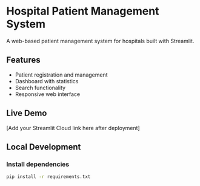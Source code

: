 # Hospital Patient Management System

A web-based patient management system for hospitals built with Streamlit.

## Features
- Patient registration and management
- Dashboard with statistics
- Search functionality
- Responsive web interface

## Live Demo
[Add your Streamlit Cloud link here after deployment]

## Local Development

### Install dependencies
```bash
pip install -r requirements.txt